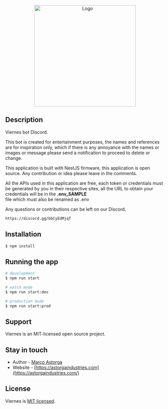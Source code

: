 <p align="center">
  <a href="https://astorgaindustries.com/" target="blank"><img src="https://firebasestorage.googleapis.com/v0/b/astorgaindustries-ac40e.appspot.com/o/logotemp.png?alt=media&token=30b44275-a1c7-4fd3-a437-1fcb499870df" width="320" alt="Logo" /></a>
</p>


  


## Description

Viernes bot Discord.

This bot is created for entertainment purposes, the names and references are for inspiration only, which if there is any annoyance with the names or images or message please send a notification to proceed to delete or change.

This application is built with NestJS firmware, this application is open source. Any contribution or idea please leave in the comments.

All the APIs used in this application are free, each token or credentials must be generated by you in their respective sites, all the URL to obtain your credentials will be in the **.env_SAMPLE**  
file which must also be renamed as .env

Any questions or contributions can be left on our Discord.
```bash
https://discord.gg/bbCyEdMjqT
```

## Installation

```bash
$ npm install
```

## Running the app

```bash
# development
$ npm run start

# watch mode
$ npm run start:dev

# production mode
$ npm run start:prod
```


## Support

Viernes is an MIT-licensed open source project.

## Stay in touch

- Author - [Marco Astorga](https://marcoastorga.info)
- Website - [https://astorgaindustries.com](https://astorgaindustries.com/)


## License

  Viernes is [MIT licensed](LICENSE).
